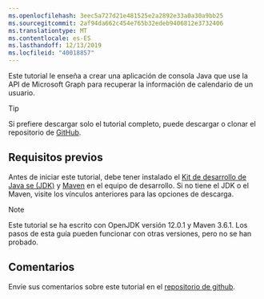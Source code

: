 ```yaml
---
ms.openlocfilehash: 3eec5a727d21e481525e2a2892e33a0a30a9bb25
ms.sourcegitcommit: 2af94da662c454e765b32edeb9406812e3732406
ms.translationtype: MT
ms.contentlocale: es-ES
ms.lasthandoff: 12/13/2019
ms.locfileid: "40018857"
---
```

<!-- markdownlint-disable MD002 MD041 -->

Este tutorial le enseña a crear una aplicación de consola Java que use la API de Microsoft Graph para recuperar la información de calendario de un usuario.

> [!TIP]
> Si prefiere descargar solo el tutorial completo, puede descargar o clonar el repositorio de [GitHub](https://github.com/microsoftgraph/msgraph-training-java).

## <a name="prerequisites"></a>Requisitos previos

Antes de iniciar este tutorial, debe tener instalado el [Kit de desarrollo de Java se (JDK)](https://java.com/en/download/faq/develop.xml) y [Maven](https://maven.apache.org/) en el equipo de desarrollo. Si no tiene el JDK o el Maven, visite los vínculos anteriores para las opciones de descarga.

> [!NOTE]
> Este tutorial se ha escrito con OpenJDK versión 12.0.1 y Maven 3.6.1. Los pasos de esta guía pueden funcionar con otras versiones, pero no se han probado.

## <a name="feedback"></a>Comentarios

Envíe sus comentarios sobre este tutorial en el [repositorio de github](https://github.com/microsoftgraph/msgraph-training-java).
